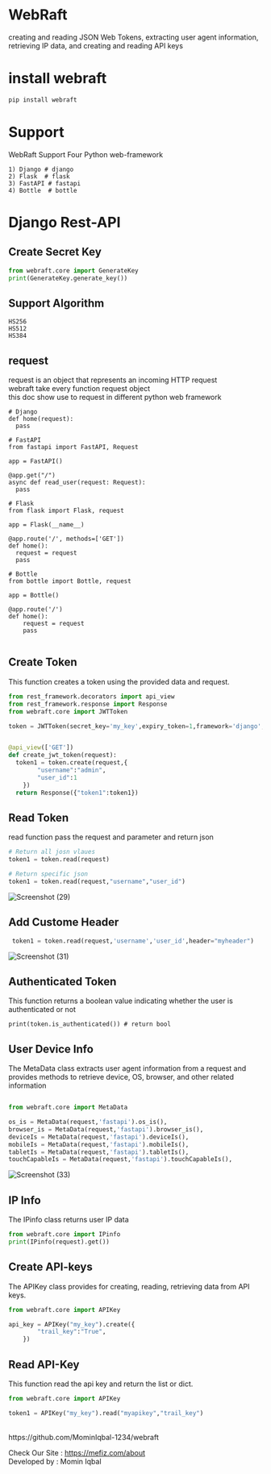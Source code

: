 # WebRaft

creating and reading JSON Web Tokens, extracting user agent
information, retrieving IP data, and creating and reading API keys

# install webraft
```python
pip install webraft
```


# Support
WebRaft Support Four Python web-framework 
```
1) Django # django
2) Flask  # flask
3) FastAPI # fastapi
4) Bottle  # bottle
```
# Django Rest-API

## Create Secret Key
```python
from webraft.core import GenerateKey
print(GenerateKey.generate_key())
```


## Support Algorithm
```
HS256
HS512
HS384
```


## request
request is an object that represents an incoming HTTP request <br> webraft take every function request object <br>
this doc show use to request in different python web framework

```
# Django
def home(request):
  pass

# FastAPI
from fastapi import FastAPI, Request

app = FastAPI()

@app.get("/")
async def read_user(request: Request):
  pass

# Flask
from flask import Flask, request

app = Flask(__name__)

@app.route('/', methods=['GET'])
def home():
  request = request
  pass

# Bottle
from bottle import Bottle, request

app = Bottle()

@app.route('/')
def home():
    request = request
    pass


```

## Create Token

This function creates a token using the provided data and request.
        

```python
from rest_framework.decorators import api_view
from rest_framework.response import Response
from webraft.core import JWTToken

token = JWTToken(secret_key='my_key',expiry_token=1,framework='django',algorithm='HS256')


@api_view(['GET'])
def create_jwt_token(request):
  token1 = token.create(request,{
        "username":"admin",
        "user_id":1
    })
  return Response({"token1":token1})
```

## Read Token

read function pass the request and parameter and return json
    
```python
# Return all josn vlaues
token1 = token.read(request)

# Return specific json 
token1 = token.read(request,"username","user_id")

```

![Screenshot (29)](https://github.com/MominIqbal-1234/jwt_django/assets/61788052/b829f7d0-4197-40ae-a771-3eae7dbd9c38)



## Add Custome Header

```python
 token1 = token.read(request,'username','user_id',header="myheader")

```
![Screenshot (31)](https://github.com/MominIqbal-1234/jwt_django/assets/61788052/932c4295-6431-4d96-8e66-06ee14b8ac10)


## Authenticated Token

This function returns a boolean value indicating whether the user is authenticated or not

```
print(token.is_authenticated()) # return bool
```


## User Device Info

The MetaData class extracts user agent information from a request and
provides methods to retrieve device, OS, browser, and other related information

```python

from webraft.core import MetaData

os_is = MetaData(request,'fastapi').os_is(),
browser_is = MetaData(request,'fastapi').browser_is(),
deviceIs = MetaData(request,'fastapi').deviceIs(),
mobileIs = MetaData(request,'fastapi').mobileIs(),
tabletIs = MetaData(request,'fastapi').tabletIs(),
touchCapableIs = MetaData(request,'fastapi').touchCapableIs(),

```
![Screenshot (33)](https://github.com/MominIqbal-1234/jwt_django/assets/61788052/902d85ad-389f-4115-a219-a1cb2a8f2642)


## IP Info
The IPinfo class returns user IP data
```python
from webraft.core import IPinfo
print(IPinfo(request).get())
```




## Create API-keys
The APIKey class provides for creating, reading, retrieving data from API keys.
```python
from webraft.core import APIKey

api_key = APIKey("my_key").create({
        "trail_key":"True",
    })
```

## Read API-Key
This function read the api key and return the list or dict.
```python
from webraft.core import APIKey

token1 = APIKey("my_key").read("myapikey","trail_key")
```






<br>
https://github.com/MominIqbal-1234/webraft



Check Our Site : https://mefiz.com/about </br>
Developed by : Momin Iqbal




